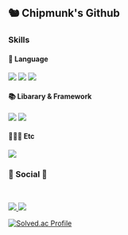 <h2> 🐿 Chipmunk's Github </h2>

<h3> Skills </h3>

<h4> 🚩 Language </h4>
<p>
  <img src="https://img.shields.io/badge/Java-007396?style=flat-square&logo=Java&logoColor=white"/>
  <img src="https://img.shields.io/badge/JavaScript-F7DF1E?style=flat-square&logo=JavaScript&logoColor=black"/>
  <img src="https://img.shields.io/badge/TypeScript-F7DF1E?style=flat-square&logo=TypeScript&logoColor=blue"/>
</p>


<h4> 📚 Libarary & Framework </h4>
<p>
  <img src="https://img.shields.io/badge/Spring-6DB33F?style=flat-square&amp;logo=Spring&amp;logoColor=white" />
  <img src="https://img.shields.io/badge/React-3776AB?style=flat-square&amp;logo=React&amp;logoColor=white" />
</p>

<h4> 👨‍👧‍👦 Etc </h4>
<p>
  <img src="https://img.shields.io/badge/Git-6DB33F?style=flat-square&amp;logo=Git&amp;logoColor=white" />
</p>

<h3><b>💌 Social 💌 </b></h3>
</br>
<p>
  <a href="mailto:devquokkajeong@gmail.com">
    <img src="https://img.shields.io/badge/Gmail-D14836?style=flat-square&logo=Gmail&logoColor=white&link=mailto:devquokkajeong@gmail.com"/>
  </a>
  <a href="https://chipmunk-dev.github.io/">
    <img src="http://img.shields.io/badge/Blog-20c997?style=flat-square&logo=Blog&link=https://chipmunk-dev.github.io"/>
  </a>
</p>

[![Solved.ac Profile](http://mazassumnida.wtf/api/v2/generate_badge?boj=devquokkajeong)](https://solved.ac/devquokkajeong/)

